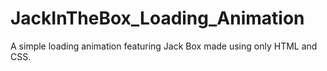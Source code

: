 # JackInTheBox_Loading_Animation
A simple loading animation featuring Jack Box made using only HTML and CSS.
